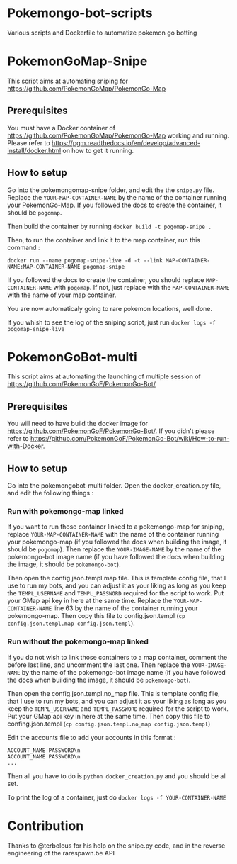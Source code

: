 # Pokemongo-bot-scripts
Various scripts and Dockerfile to automatize pokemon go botting

# PokemonGoMap-Snipe

This script aims at automating sniping for https://github.com/PokemonGoMap/PokemonGo-Map

## Prerequisites

You must have a Docker container of https://github.com/PokemonGoMap/PokemonGo-Map working and running. Please refer to https://pgm.readthedocs.io/en/develop/advanced-install/docker.html on how to get it running.

## How to setup

Go into the pokemongomap-snipe folder, and edit the the `snipe.py` file. Replace the `YOUR-MAP-CONTAINER-NAME` by the name of the container running your PokemonGo-Map. If you followed the docs to create the container, it should be `pogomap`.

Then build the container by running `docker build -t pogomap-snipe .`

Then, to run the container and link it to the map container, run this command :

`docker run --name pogomap-snipe-live -d -t --link MAP-CONTAINER-NAME:MAP-CONTAINER-NAME pogomap-snipe`

If you followed the docs to create the container, you should replace `MAP-CONTAINER-NAME` with `pogomap`. If not, just replace with the `MAP-CONTAINER-NAME` with the name of your map container.

You are now automaticaly going to rare pokemon locations, well done.

If you whish to see the log of the sniping script, just run `docker logs -f pogomap-snipe-live`

# PokemonGoBot-multi

This script aims at automating the launching of multiple session of https://github.com/PokemonGoF/PokemonGo-Bot/

## Prerequisites

You will need to have build the docker image for https://github.com/PokemonGoF/PokemonGo-Bot/. If you didn't please refer to https://github.com/PokemonGoF/PokemonGo-Bot/wiki/How-to-run-with-Docker.

## How to setup

Go into the pokemongobot-multi folder. Open the docker_creation.py file, and edit the following things :

### Run with pokemongo-map linked

If you want to run those container linked to a pokemongo-map for sniping, replace `YOUR-MAP-CONTAINER-NAME` with the name of the container running your pokemongo-map (if you followed the docs when building the image, it should be `pogomap`). Then replace the `YOUR-IMAGE-NAME` by the name of the pokemongo-bot image name (if you have followed the docs when building the image, it should be `pokemongo-bot`).

Then open the config.json.templ.map file. This is template config file, that I use to run my bots, and you can adjust it as your liking as long as you keep the `TEMPL_USERNAME` and `TEMPL_PASSWORD` required for the script to work. Put your GMap api key in here at the same time. Replace the `YOUR-MAP-CONTAINER-NAME` line 63 by the name of the container running your pokemongo-map. Then copy this file to config.json.templ (`cp config.json.templ.map config.json.templ`).

### Run without the pokemongo-map linked

If you do not wish to link those containers to a map container, comment the before last line, and uncomment the last one. Then replace the `YOUR-IMAGE-NAME` by the name of the pokemongo-bot image name (if you have followed the docs when building the image, it should be `pokemongo-bot`).

Then open the config.json.templ.no_map file. This is template config file, that I use to run my bots, and you can adjust it as your liking as long as you keep the `TEMPL_USERNAME` and `TEMPL_PASSWORD` required for the script to work. Put your GMap api key in here at the same time. Then copy this file to confing.json.templ (`cp config.json.templ.no_map config.json.templ`)

Edit the accounts file to add your accounts in this format :

```
ACCOUNT_NAME PASSWORD\n
ACCOUNT_NAME PASSWORD\n
...
```

Then all you have to do is `python docker_creation.py` and you should be all set.

To print the log of a container, just do `docker logs -f YOUR-CONTAINER-NAME`

# Contribution

Thanks to @terbolous for his help on the snipe.py code, and in the reverse engineering of the rarespawn.be API
